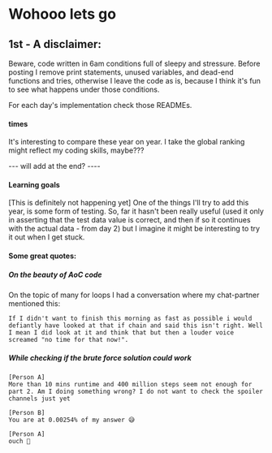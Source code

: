 





# Wohooo lets go


## 1st - A disclaimer: 

Beware, code written in 6am conditions full of sleepy and stressure.
Before posting I remove print statements, unused variables, and dead-end functions and tries, otherwise I leave the code as is, because I think it's fun to see what happens under those conditions.

For each day's implementation check those READMEs.


#### times

It's interesting to compare these year on year. I take the global ranking might reflect my coding skills, maybe???

--- will add at the end? ----


#### Learning goals

[This is definitely not happening yet] 
One of the things I'll try to add this year, is some form of testing. 
So, far it hasn't been really useful (used it only in asserting that the test data value is correct, and then if so it continues with the actual data - from day 2) but I imagine it might be interesting to try it out when I get stuck. 



#### Some great quotes: 

##### On the beauty of AoC code

On the topic of many for loops I had a conversation where my chat-partner mentioned this: 

```
If I didn't want to finish this morning as fast as possible i would defiantly have looked at that if chain and said this isn't right. Well I mean I did look at it and think that but then a louder voice screamed "no time for that now!".
```

##### While checking if the brute force solution could work

```
[Person A]
More than 10 mins runtime and 400 million steps seem not enough for part 2. Am I doing something wrong? I do not want to check the spoiler channels just yet

[Person B]
You are at 0.00254% of my answer 😅

[Person A]
ouch 🤯

```